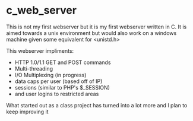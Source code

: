 # c_web_server
This is not my first webserver but it is my first webserver written in C. It is aimed towards
a unix environment but would also work on a windows machine given some equivalent for <unistd.h>

This webserver impliments:
- HTTP 1.0/1.1 GET and POST commands
- Multi-threading
- I/O Multiplexing (in progress)
- data caps per user (based off of IP)
- sessions (similar to PHP's $_SESSION)
- and user logins to restricted areas

What started out as a class project has turned into a lot more and I plan to keep improving it
